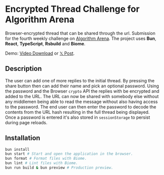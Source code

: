 # Encrypted Thread Challenge for Algorithm Arena

Browser-encrypted thread that can be shared through the url. Submission for the fourth weekly challenge on [Algorithm Arena](https://github.com/Algorithm-Arena/weekly-challenge-4-encrypted-thread). The project uses **Bun**, **React**, **TypeScript**, **Rsbuild** and **Biome**.

Demo: [Video Download](https://github.com/tobua/encrypted-thread-challenge/raw/main/video.mov) or [𝕏 Post](https://twitter.com/matthiasgiger/status/1756808521977401378).

## Description

The user can add one of more replies to the initial thread. By pressing the share button then can add their name and pick an optional password. Using the password and the Browser `crypto` API the replies with be encrypted and added to the URL. The URL can now be shared with somebody else without any middlemen being able to read the message without also having access to the password. The end user can then enter the password to decode the contents from the URL hash resulting in the full thread being displayed. Once a password is entered it's also stored in `sessionStorage` to persist during page reloads.

## Installation

```sh
bun install
bun start # Start and open the application in the browser.
bun format # Format files with Biome.
bun lint # Lint files with Biome.
bun run build & bun preview # Production preview.
```
